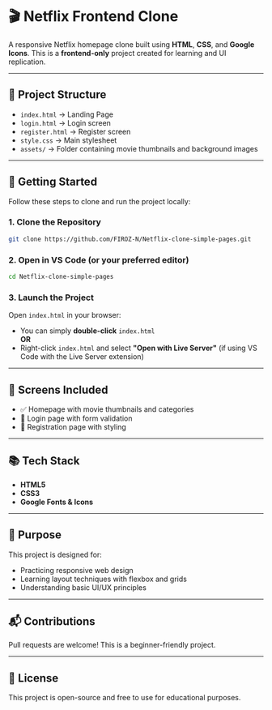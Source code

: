 # 🎬 Netflix Frontend Clone

A responsive Netflix homepage clone built using **HTML**, **CSS**, and **Google Icons**. This is a **frontend-only** project created for learning and UI replication.

---

## 📁 Project Structure

- `index.html` → Landing Page
- `login.html` → Login screen
- `register.html` → Register screen
- `style.css` → Main stylesheet
- `assets/` → Folder containing movie thumbnails and background images

---

## 🚀 Getting Started

Follow these steps to clone and run the project locally:

### 1. Clone the Repository
```bash
git clone https://github.com/FIROZ-N/Netflix-clone-simple-pages.git
```

### 2. Open in VS Code (or your preferred editor)
```bash
cd Netflix-clone-simple-pages
```

### 3. Launch the Project

Open `index.html` in your browser:

* You can simply **double-click** `index.html`  
  **OR**  
* Right-click `index.html` and select **"Open with Live Server"** (if using VS Code with the Live Server extension)

---

## 📸 Screens Included

* ✅ Homepage with movie thumbnails and categories
* 🔐 Login page with form validation
* 📝 Registration page with styling

---

## 📚 Tech Stack

* **HTML5**
* **CSS3**
* **Google Fonts & Icons**

---

## 🧠 Purpose

This project is designed for:

* Practicing responsive web design
* Learning layout techniques with flexbox and grids
* Understanding basic UI/UX principles

---

## 📬 Contributions

Pull requests are welcome! This is a beginner-friendly project.

---

## 📄 License

This project is open-source and free to use for educational purposes.
